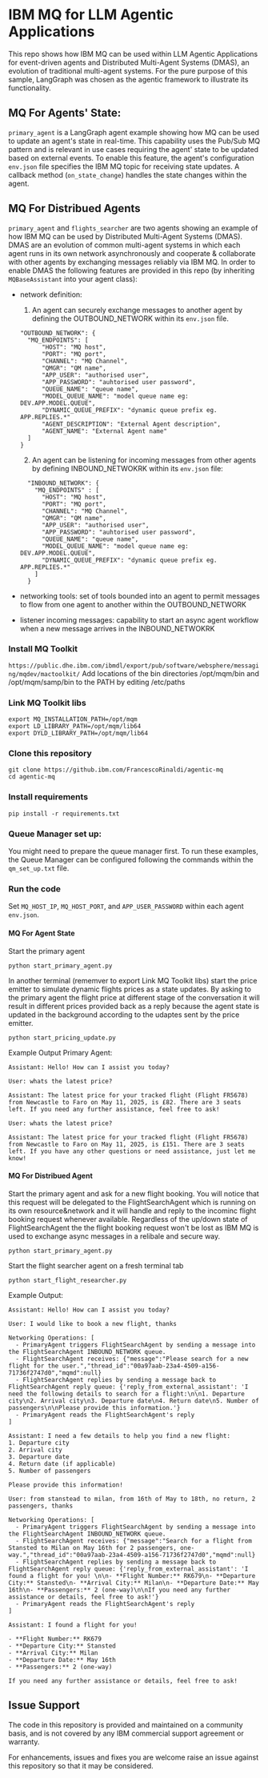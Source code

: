 
# IBM MQ for LLM Agentic Applications
This repo shows how IBM MQ can be used within LLM Agentic Applications for event-driven agents and Distributed Multi-Agent Systems (DMAS), an evolution of traditional multi-agent systems. For the pure purpose of this sample, LangGraph was chosen as the agentic framework to illustrate its functionality.

## MQ For Agents' State: 
`primary_agent` is a LangGraph agent example showing how MQ can be used to update an agent's state in real-time.
This capability uses the Pub/Sub MQ pattern and is relevant in use cases requiring the agent' state to be updated based on external events.
To enable this feature, the agent's configuration `env.json` file specifies the IBM MQ topic for receiving state updates. A callback method (`on_state_change`) handles the state changes within the agent.

## MQ For Distribued Agents
`primary_agent` and `flights_searcher` are two agents showing an example of how IBM MQ can be used by Distributed Multi-Agent Systems (DMAS). 
DMAS are an evolution of common multi-agent systems in which each agent runs in its own network asynchronously and cooperate & collaborate with other agents by exchanging messages reliably via IBM MQ.
In order to enable DMAS the following features are provided in this repo (by inheriting `MQBaseAssistant` into your agent class):
- network definition:
  1. An agent can securely exchange messages to another agent by defining the OUTBOUND_NETWORK within its `env.json` file.

  ```
  "OUTBOUND_NETWORK": {
    "MQ_ENDPOINTS": [
        "HOST": "MQ host",
        "PORT": "MQ port",
        "CHANNEL": "MQ Channel",
        "QMGR": "QM name",
        "APP_USER": "authorised user",
        "APP_PASSWORD": "auhtorised user password",
        "QUEUE_NAME": "queue name",
        "MODEL_QUEUE_NAME": "model queue name eg: DEV.APP.MODEL.QUEUE",
        "DYNAMIC_QUEUE_PREFIX": "dynamic queue prefix eg. APP.REPLIES.*"
        "AGENT_DESCRIPTION": "External Agent description",
        "AGENT_NAME": "External Agent name"   
    ]
  }
  ```

  2. An agent can be listening for incoming messages from other agents by defining INBOUND_NETWOKRK within its `env.json` file:
  ```
    "INBOUND_NETWORK": {
      "MQ_ENDPOINTS" : [
        "HOST": "MQ host",
        "PORT": "MQ port",
        "CHANNEL": "MQ Channel",
        "QMGR": "QM name",
        "APP_USER": "authorised user",
        "APP_PASSWORD": "auhtorised user password",
        "QUEUE_NAME": "queue name",
        "MODEL_QUEUE_NAME": "model queue name eg: DEV.APP.MODEL.QUEUE",
        "DYNAMIC_QUEUE_PREFIX": "dynamic queue prefix eg. APP.REPLIES.*"
      ]
    }
  ```
- networking tools: set of tools bounded into an agent to permit messages to flow from one agent to another within the OUTBOUND_NETWORK
- listener incoming messages: capability to start an async agent workflow when a new message arrives in the INBOUND_NETWOKRK

### Install MQ Toolkit
`https://public.dhe.ibm.com/ibmdl/export/pub/software/websphere/messaging/mqdev/mactoolkit/`
Add locations of the bin directories /opt/mqm/bin and /opt/mqm/samp/bin to the PATH by editing /etc/paths 

### Link MQ Toolkit libs
```
export MQ_INSTALLATION_PATH=/opt/mqm
export LD_LIBRARY_PATH=/opt/mqm/lib64
export DYLD_LIBRARY_PATH=/opt/mqm/lib64
```

### Clone this repository
```
git clone https://github.ibm.com/FrancescoRinaldi/agentic-mq
cd agentic-mq
```

### Install requirements
```
pip install -r requirements.txt
```

### Queue Manager set up:
You might need to prepare the queue manager first. 
To run these examples, the Queue Manager can be configured following the commands within the `qm_set_up.txt` file.

### Run the code
Set `MQ_HOST_IP`, `MQ_HOST_PORT`, and `APP_USER_PASSWORD` within each agent `env.json`.

#### MQ For Agent State
Start the primary agent
```
python start_primary_agent.py
```
In another terminal (rememver to export Link MQ Toolkit libs) start the price emitter to simulate dynamic flights prices as a state updates. By asking to the primary agent the flight price at different stage of the conversation it will result in different prices provided back as a reply because the agent state is updated in the background according to the udaptes sent by the price emitter.
```
python start_pricing_update.py
```

Example Output Primary Agent:
```
Assistant: Hello! How can I assist you today?

User: whats the latest price?

Assistant: The latest price for your tracked flight (Flight FR5678) from Newcastle to Faro on May 11, 2025, is £82. There are 3 seats left. If you need any further assistance, feel free to ask!

User: whats the latest price?

Assistant: The latest price for your tracked flight (Flight FR5678) from Newcastle to Faro on May 11, 2025, is £151. There are 3 seats left. If you have any other questions or need assistance, just let me know!
```
#### MQ For Distribued Agent
Start the primary agent and ask for a new flight booking. You will notice that this request will be delegated to the FlightSearchAgent which is running on its own resource&network and it will handle and reply to the incominc flight booking request whenever available. Regardless of the up/down state of FlightSearchAgent the the flight booking request won't be lost as IBM MQ is used to exchange async messages in a relibale and secure way.
```
python start_primary_agent.py
```
Start the flight searcher agent on a fresh terminal tab
```
python start_flight_researcher.py

```

Example Output:
```
Assistant: Hello! How can I assist you today?

User: I would like to book a new flight, thanks

Networking Operations: [ 
  - PrimaryAgent triggers FlightSearchAgent by sending a message into the FlightSearchAgent INBOUND_NETWORK queue.
  - FlightSearchAgent receives: {"message":"Please search for a new flight for the user.","thread_id":"00a97aab-23a4-4509-a156-71736f2747d0","mqmd":null}
  - FlightSearchAgent replies by sending a message back to FlightSearchAgent reply queue: {'reply_from_external_assistant': 'I need the following details to search for a flight:\n\n1. Departure city\n2. Arrival city\n3. Departure date\n4. Return date\n5. Number of passengers\n\nPlease provide this information.'}
  - PrimaryAgent reads the FlightSearchAgent's reply
]

Assistant: I need a few details to help you find a new flight:
1. Departure city
2. Arrival city
3. Departure date
4. Return date (if applicable)
5. Number of passengers

Please provide this information!

User: from stanstead to milan, from 16th of May to 18th, no return, 2 passengers, thanks

Networking Operations: [ 
  - PrimaryAgent triggers FlightSearchAgent by sending a message into the FlightSearchAgent INBOUND_NETWORK queue.
  - FlightSearchAgent receives: {"message":"Search for a flight from Stansted to Milan on May 16th for 2 passengers, one-way.","thread_id":"00a97aab-23a4-4509-a156-71736f2747d0","mqmd":null}
  - FlightSearchAgent replies by sending a message back to FlightSearchAgent reply queue: {'reply_from_external_assistant': 'I found a flight for you! \n\n- **Flight Number:** RK679\n- **Departure City:** Stansted\n- **Arrival City:** Milan\n- **Departure Date:** May 16th\n- **Passengers:** 2 (one-way)\n\nIf you need any further assistance or details, feel free to ask!'}
  - PrimaryAgent reads the FlightSearchAgent's reply
]

Assistant: I found a flight for you!

- **Flight Number:** RK679
- **Departure City:** Stansted
- **Arrival City:** Milan
- **Departure Date:** May 16th
- **Passengers:** 2 (one-way)

If you need any further assistance or details, feel free to ask!
```
## Issue Support

The code in this repository is provided and maintained on a community basis, and is not covered by any IBM commercial support agreement or warranty.

For enhancements, issues and fixes you are welcome raise an issue against this repository so that it may be considered. 
